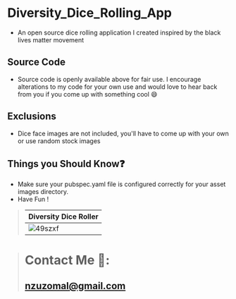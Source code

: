 # Diversity_Dice_Rolling_App
   - An open source dice rolling application I created inspired by the black lives matter movement


## Source Code
  - Source code is openly available above for fair use. I encourage alterations to my code for your own use and would love to hear back from you if you come 
 up with something cool :smile:

## Exclusions
  - Dice face images are not included, you'll have to come up with your own or use random stock images 

## Things you Should Know❓
   - Make sure your pubspec.yaml file is configured correctly for your asset images directory. 
   - Have Fun !

> | Diversity Dice Roller |
> | --------- |
> | ![49szxf](https://user-images.githubusercontent.com/17411265/88834114-a54fda80-d1d3-11ea-9809-8f8fa06e5cee.gif) |


> # Contact Me 📧:
> ## nzuzomal@gmail.com
